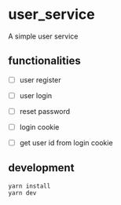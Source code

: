 # user_service
A simple user service


## functionalities

- [ ] user register
- [ ] user login
- [ ] reset password
- [ ] login cookie
- [ ] get user id from login cookie


## development

```
yarn install
yarn dev
```